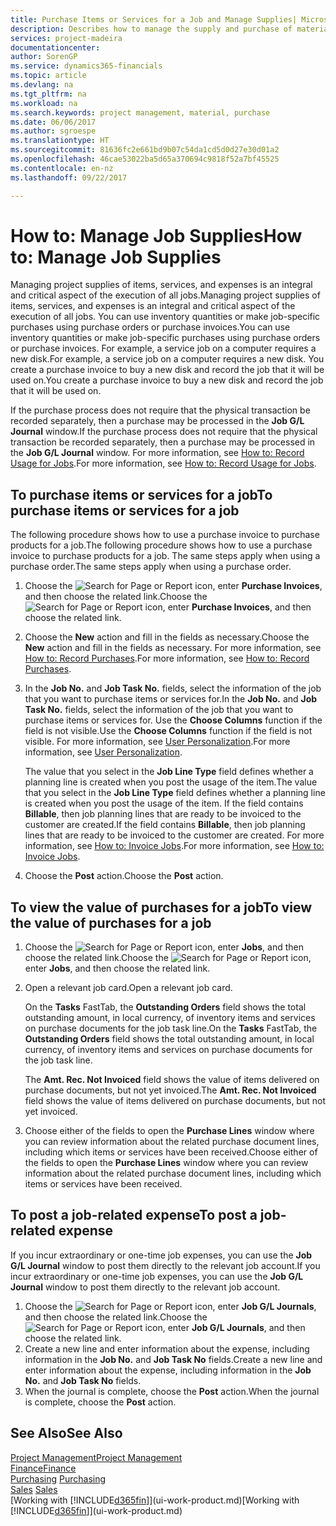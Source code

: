 ```yaml
---
title: Purchase Items or Services for a Job and Manage Supplies| Microsoft Docs
description: Describes how to manage the supply and purchase of material and services to jobs.
services: project-madeira
documentationcenter: 
author: SorenGP
ms.service: dynamics365-financials
ms.topic: article
ms.devlang: na
ms.tgt_pltfrm: na
ms.workload: na
ms.search.keywords: project management, material, purchase
ms.date: 06/06/2017
ms.author: sgroespe
ms.translationtype: HT
ms.sourcegitcommit: 81636fc2e661bd9b07c54da1cd5d0d27e30d01a2
ms.openlocfilehash: 46cae53022ba5d65a370694c9818f52a7bf45525
ms.contentlocale: en-nz
ms.lasthandoff: 09/22/2017

---
```

# <a name="how-to-manage-job-supplies"></a><span data-ttu-id="c7fed-103">How to: Manage Job Supplies</span><span class="sxs-lookup"><span data-stu-id="c7fed-103">How to: Manage Job Supplies</span></span>
<span data-ttu-id="c7fed-104">Managing project supplies of items, services, and expenses is an integral and critical aspect of the execution of all jobs.</span><span class="sxs-lookup"><span data-stu-id="c7fed-104">Managing project supplies of items, services, and expenses is an integral and critical aspect of the execution of all jobs.</span></span> <span data-ttu-id="c7fed-105">You can use inventory quantities or make job-specific purchases using purchase orders or purchase invoices.</span><span class="sxs-lookup"><span data-stu-id="c7fed-105">You can use inventory quantities or make job-specific purchases using purchase orders or purchase invoices.</span></span> <span data-ttu-id="c7fed-106">For example, a service job on a computer requires a new disk.</span><span class="sxs-lookup"><span data-stu-id="c7fed-106">For example, a service job on a computer requires a new disk.</span></span> <span data-ttu-id="c7fed-107">You create a purchase invoice to buy a new disk and record the job that it will be used on.</span><span class="sxs-lookup"><span data-stu-id="c7fed-107">You create a purchase invoice to buy a new disk and record the job that it will be used on.</span></span>

<span data-ttu-id="c7fed-108">If the purchase process does not require that the physical transaction be recorded separately, then a purchase may be processed in the **Job G/L Journal** window.</span><span class="sxs-lookup"><span data-stu-id="c7fed-108">If the purchase process does not require that the physical transaction be recorded separately, then a purchase may be processed in the **Job G/L Journal** window.</span></span> <span data-ttu-id="c7fed-109">For more information, see [How to: Record Usage for Jobs](projects-how-record-job-usage.md).</span><span class="sxs-lookup"><span data-stu-id="c7fed-109">For more information, see [How to: Record Usage for Jobs](projects-how-record-job-usage.md).</span></span>

## <a name="to-purchase-items-or-services-for-a-job"></a><span data-ttu-id="c7fed-110">To purchase items or services for a job</span><span class="sxs-lookup"><span data-stu-id="c7fed-110">To purchase items or services for a job</span></span>
<span data-ttu-id="c7fed-111">The following procedure shows how to use a purchase invoice to purchase products for a job.</span><span class="sxs-lookup"><span data-stu-id="c7fed-111">The following procedure shows how to use a purchase invoice to purchase products for a job.</span></span> <span data-ttu-id="c7fed-112">The same steps apply when using a purchase order.</span><span class="sxs-lookup"><span data-stu-id="c7fed-112">The same steps apply when using a purchase order.</span></span>  

1. <span data-ttu-id="c7fed-113">Choose the ![Search for Page or Report](media/ui-search/search_small.png "Search for Page or Report icon") icon, enter **Purchase Invoices**, and then choose the related link.</span><span class="sxs-lookup"><span data-stu-id="c7fed-113">Choose the ![Search for Page or Report](media/ui-search/search_small.png "Search for Page or Report icon") icon, enter **Purchase Invoices**, and then choose the related link.</span></span>  
2. <span data-ttu-id="c7fed-114">Choose the **New** action and fill in the fields as necessary.</span><span class="sxs-lookup"><span data-stu-id="c7fed-114">Choose the **New** action and fill in the fields as necessary.</span></span> <span data-ttu-id="c7fed-115">For more information, see [How to: Record Purchases](purchasing-how-record-purchases.md).</span><span class="sxs-lookup"><span data-stu-id="c7fed-115">For more information, see [How to: Record Purchases](purchasing-how-record-purchases.md).</span></span>
3. <span data-ttu-id="c7fed-116">In the **Job No.** and **Job Task No.** fields, select the information of the job that you want to purchase items or services for.</span><span class="sxs-lookup"><span data-stu-id="c7fed-116">In the **Job No.** and **Job Task No.** fields, select the information of the job that you want to purchase items or services for.</span></span> <span data-ttu-id="c7fed-117">Use the **Choose Columns** function if the field is not visible.</span><span class="sxs-lookup"><span data-stu-id="c7fed-117">Use the **Choose Columns** function if the field is not visible.</span></span> <span data-ttu-id="c7fed-118">For more information, see [User Personalization](ui-user-personalization.md).</span><span class="sxs-lookup"><span data-stu-id="c7fed-118">For more information, see [User Personalization](ui-user-personalization.md).</span></span>

    <span data-ttu-id="c7fed-119">The value that you select in the **Job Line Type** field defines whether a planning line is created when you post the usage of the item.</span><span class="sxs-lookup"><span data-stu-id="c7fed-119">The value that you select in the **Job Line Type** field defines whether a planning line is created when you post the usage of the item.</span></span> <span data-ttu-id="c7fed-120">If the field contains **Billable**, then job planning lines that are ready to be invoiced to the customer are created.</span><span class="sxs-lookup"><span data-stu-id="c7fed-120">If the field contains **Billable**, then job planning lines that are ready to be invoiced to the customer are created.</span></span> <span data-ttu-id="c7fed-121">For more information, see [How to: Invoice Jobs](projects-how-invoice-jobs.md).</span><span class="sxs-lookup"><span data-stu-id="c7fed-121">For more information, see [How to: Invoice Jobs](projects-how-invoice-jobs.md).</span></span>
4. <span data-ttu-id="c7fed-122">Choose the **Post** action.</span><span class="sxs-lookup"><span data-stu-id="c7fed-122">Choose the **Post** action.</span></span>

## <a name="to-view-the-value-of-purchases-for-a-job"></a><span data-ttu-id="c7fed-123">To view the value of purchases for a job</span><span class="sxs-lookup"><span data-stu-id="c7fed-123">To view the value of purchases for a job</span></span>
1. <span data-ttu-id="c7fed-124">Choose the ![Search for Page or Report](media/ui-search/search_small.png "Search for Page or Report icon") icon, enter **Jobs**, and then choose the related link.</span><span class="sxs-lookup"><span data-stu-id="c7fed-124">Choose the ![Search for Page or Report](media/ui-search/search_small.png "Search for Page or Report icon") icon, enter **Jobs**, and then choose the related link.</span></span>
2. <span data-ttu-id="c7fed-125">Open a relevant job card.</span><span class="sxs-lookup"><span data-stu-id="c7fed-125">Open a relevant job card.</span></span>

    <span data-ttu-id="c7fed-126">On the **Tasks** FastTab, the **Outstanding Orders** field shows the total outstanding amount, in local currency, of inventory items and services on purchase documents for the job task line.</span><span class="sxs-lookup"><span data-stu-id="c7fed-126">On the **Tasks** FastTab, the **Outstanding Orders** field shows the total outstanding amount, in local currency, of inventory items and services on purchase documents for the job task line.</span></span>  

    <span data-ttu-id="c7fed-127">The **Amt. Rec. Not Invoiced** field shows the value of items delivered on purchase documents, but not yet invoiced.</span><span class="sxs-lookup"><span data-stu-id="c7fed-127">The **Amt. Rec. Not Invoiced** field shows the value of items delivered on purchase documents, but not yet invoiced.</span></span>  
3. <span data-ttu-id="c7fed-128">Choose either of the fields to open the **Purchase Lines** window where you can review information about the related purchase document lines, including which items or services have been received.</span><span class="sxs-lookup"><span data-stu-id="c7fed-128">Choose either of the fields to open the **Purchase Lines** window where you can review information about the related purchase document lines, including which items or services have been received.</span></span>

## <a name="to-post-a-job-related-expense"></a><span data-ttu-id="c7fed-129">To post a job-related expense</span><span class="sxs-lookup"><span data-stu-id="c7fed-129">To post a job-related expense</span></span>
<span data-ttu-id="c7fed-130">If you incur extraordinary or one-time job expenses, you can use the **Job G/L Journal** window to post them directly to the relevant job account.</span><span class="sxs-lookup"><span data-stu-id="c7fed-130">If you incur extraordinary or one-time job expenses, you can use the **Job G/L Journal** window to post them directly to the relevant job account.</span></span>

1. <span data-ttu-id="c7fed-131">Choose the ![Search for Page or Report](media/ui-search/search_small.png "Search for Page or Report icon") icon, enter **Job G/L Journals**, and then choose the related link.</span><span class="sxs-lookup"><span data-stu-id="c7fed-131">Choose the ![Search for Page or Report](media/ui-search/search_small.png "Search for Page or Report icon") icon, enter **Job G/L Journals**, and then choose the related link.</span></span>  
2. <span data-ttu-id="c7fed-132">Create a new line and enter information about the expense, including information in the **Job No.** and **Job Task No** fields.</span><span class="sxs-lookup"><span data-stu-id="c7fed-132">Create a new line and enter information about the expense, including information in the **Job No.** and **Job Task No** fields.</span></span>  
3. <span data-ttu-id="c7fed-133">When the journal is complete, choose the **Post** action.</span><span class="sxs-lookup"><span data-stu-id="c7fed-133">When the journal is complete, choose the **Post** action.</span></span>

## <a name="see-also"></a><span data-ttu-id="c7fed-134">See Also</span><span class="sxs-lookup"><span data-stu-id="c7fed-134">See Also</span></span>
[<span data-ttu-id="c7fed-135">Project Management</span><span class="sxs-lookup"><span data-stu-id="c7fed-135">Project Management</span></span>](projects-manage-projects.md)  
[<span data-ttu-id="c7fed-136">Finance</span><span class="sxs-lookup"><span data-stu-id="c7fed-136">Finance</span></span>](finance.md)  
<span data-ttu-id="c7fed-137">[Purchasing](purchasing-manage-purchasing.md)       </span><span class="sxs-lookup"><span data-stu-id="c7fed-137">[Purchasing](purchasing-manage-purchasing.md)       </span></span>  
<span data-ttu-id="c7fed-138">[Sales](sales-manage-sales.md)    </span><span class="sxs-lookup"><span data-stu-id="c7fed-138">[Sales](sales-manage-sales.md)    </span></span>  
<span data-ttu-id="c7fed-139">[Working with [!INCLUDE[d365fin](includes/d365fin_md.md)]](ui-work-product.md)</span><span class="sxs-lookup"><span data-stu-id="c7fed-139">[Working with [!INCLUDE[d365fin](includes/d365fin_md.md)]](ui-work-product.md)</span></span>  

